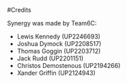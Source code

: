 #Credits

Synergy was made by Team6C:
- Lewis Kennedy (UP2246693)
- Joshua Dymock (UP2208517)
- Thomas Goggin (UP2203712)
- Jack Rudd (UP2201151) 
- Christos Demostenous (UP2194266)
- Xander Griffin (UP2124943)
